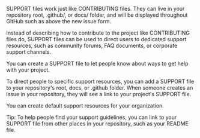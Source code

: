 SUPPORT files work just like CONTRIBUTING files. They can live in your repository root, .github/, or docs/ folder, and will be displayed throughout GitHub such as above the new issue form.

Instead of describing how to contribute to the project like CONTRIBUTING files do, SUPPORT files can be used to direct users to dedicated support resources, such as community forums, FAQ documents, or corporate support channels.

You can create a SUPPORT file to let people know about ways to get help with your project.

To direct people to specific support resources, you can add a SUPPORT file to your repository's root, docs, or .github folder. When someone creates an issue in your repository, they will see a link to your project's SUPPORT file.

You can create default support resources for your organization.



Tip: To help people find your support guidelines, you can link to your SUPPORT file from other places in your repository, such as your README file.
